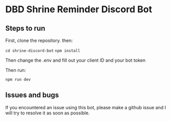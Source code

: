 # DBD Shrine Reminder Discord Bot

## Steps to run

First, clone the repository. then:

`cd shrine-discord-bot`
`npm install`

Then change the .env and fill out your client ID and your bot token

Then run:

`npm run dev`

## Issues and bugs

If you encountered an issue using this bot, please make a github issue and I will try to resolve it as soon as possible.
